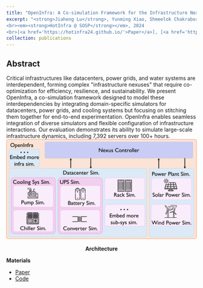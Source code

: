 ```yaml
---
title: "OpenInfra: A Co-simulation Framework for the Infrastructure Nexus"
excerpt: "<strong>Jiaheng Lu</strong>, Yunming Xiao, Shmeelok Chakraborty, Silvery Fu, Yoon Sung Ji, Ang Chen, Mosharaf Chowdhury, Nalini Rao, Sylvia Ratnasamy, Xinyu Wang. 
<br><em><strong>HotInfra @ SOSP</strong></em>, 2024
<br>[<a href='https://hotinfra24.github.io/'>Paper</a>], [<a href='https://github.com/JhengLu/OpenInfra'>Code</a>]"
collection: publications
---
```


[//]: # (**Jiaheng Lu**, Yunming Xiao, Shmeelok Chakraborty, Silvery Fu, Yoon Sung Ji, Ang Chen, Mosharaf Chowdhury, Nalini Rao, Sylvia Ratnasamy, Xinyu Wang.)

[//]: # (<br>*HotInfra &#40;SOSP Workshop&#41;*, 2024)

[//]: # (<br>[[Paper]&#40;https://hotinfra24.github.io/&#41;], [[Code]&#40;https://github.com/JhengLu/OpenInfra&#41;])

<h2>Abstract</h2>
Critical infrastructures like datacenters, power grids, and water systems are interdependent, forming complex "infrastructure nexuses" that require co-optimization for efficiency, resilience, and sustainability. We present OpenInfra, a co-simulation framework designed to model these interdependencies by integrating domain-specific simulators for datacenters, power grids, and cooling systems but focusing on stitching them together for end-to-end experimentation. OpenInfra enables seamless integration of diverse simulators and flexible configuration of infrastructure interactions. Our evaluation demonstrates its ability to simulate large-scale infrastructure dynamics, including 7,392 servers over 100+ hours.
<br>
<img src='/images/openinfra-overview.png'>
<p><center><b>Architecture</b></center></p>

**Materials**
<ul>
<li><a href="https://hotinfra24.github.io/papers/hotinfra24-final1.pdf">Paper</a></li>
<li><a href="https://github.com/JhengLu/OpenInfra">Code</a></li>
</ul>

